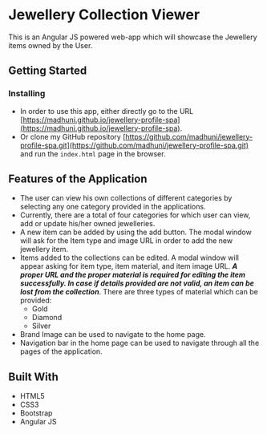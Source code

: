 # Jewellery Collection Viewer

This is an Angular JS powered web-app which will showcase the Jewellery items owned by the User.

## Getting Started

### Installing

* In order to use this app, either directly go to the URL [https://madhuni.github.io/jewellery-profile-spa](https://madhuni.github.io/jewellery-profile-spa).
* Or clone my GitHub repository [https://github.com/madhuni/jewellery-profile-spa.git](https://github.com/madhuni/jewellery-profile-spa.git) and run the ```index.html``` page in the browser.

## Features of the Application

* The user can view his own collections of different categories by selecting any one category provided in the applications.
* Currently, there are a total of four categories for which user can view, add or update his/her
owned jewelleries.
* A new item can be added by using the add button. The modal window will ask for the Item type and image URL in order to add the new jewellery item.
* Items added to the collections can be edited. A modal window will appear asking for item type,
item material, and item image URL. **_A proper URL and the proper material is required for editing the item successfully. In case if details provided are not valid, an item can be lost from the collection_**. There are three types of material which can be provided:
	* Gold
	* Diamond
	* Silver
* Brand Image can be used to navigate to the home page.
* Navigation bar in the home page can be used to navigate through all the pages of the application.


## Built With

* HTML5
* CSS3
* Bootstrap
* Angular JS
